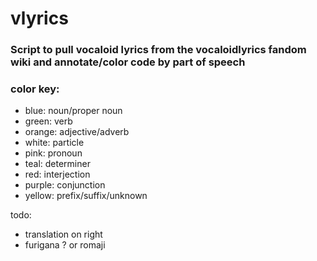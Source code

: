 # vlyrics

### Script to pull vocaloid lyrics from the vocaloidlyrics fandom wiki and annotate/color code by part of speech

### color key:
- blue: noun/proper noun
- green: verb
- orange: adjective/adverb
- white: particle
- pink: pronoun
- teal: determiner
- red: interjection
- purple: conjunction
- yellow: prefix/suffix/unknown

todo:
- translation on right
- furigana ? or romaji